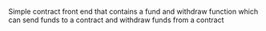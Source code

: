 Simple contract front end that contains a fund and withdraw function which can send funds to a contract and withdraw funds from a contract
